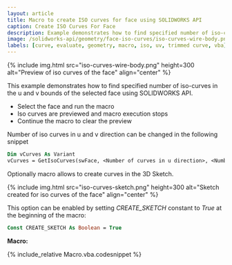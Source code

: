 ```yaml
---
layout: article
title: Macro to create ISO curves for face using SOLIDWORKS API
caption: Create ISO Curves For Face
description: Example demonstrates how to find specified number of iso-curves in the u and v bounds of the selected face using SOLIDWORKS API
image: /solidworks-api/geometry/face-iso-curves/iso-curves-wire-body.png
labels: [curve, evaluate, geometry, macro, iso, uv, trimmed curve, vba]
---
```

{% include img.html src="iso-curves-wire-body.png" height=300 alt="Preview of iso curves of the face" align="center" %}

This example demonstrates how to find specified number of iso-curves in the u and v bounds of the selected face using SOLIDWORKS API.

* Select the face and run the macro
* Iso curves are previewed and macro execution stops
* Continue the macro to clear the preview

Number of iso curves in u and v direction can be changed in the following snippet

~~~ vb
Dim vCurves As Variant
vCurves = GetIsoCurves(swFace, <Number of curves in u direction>, <Number of curves in v direction>)
~~~

Optionally macro allows to create curves in the 3D Sketch.

{% include img.html src="iso-curves-sketch.png" height=300 alt="Sketch created for iso curves of the face" align="center" %}

This option can be enabled by setting *CREATE_SKETCH* constant to *True* at the beginning of the macro:

~~~ vb
Const CREATE_SKETCH As Boolean = True
~~~

**Macro:**

{% include_relative Macro.vba.codesnippet %}
